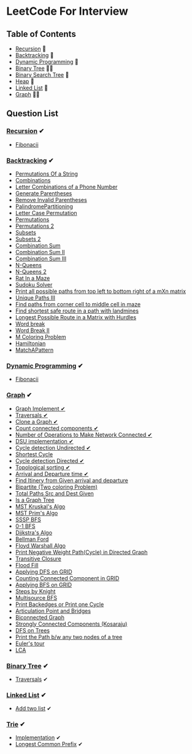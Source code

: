 
# LeetCode For Interview

## Table of Contents

+ [Recursion](Recursion) 🙌
+ [Backtracking](Backtracking)  🧨
+ [Dynamic Programming](DynamicProgramming) 🎡
+ [Binary Tree](BinaryTree) 🐱‍🏍
+ [Binary Search Tree](BST) 🙌
+ [Heap](Heap) 🧨 
+ [Linked List](LinkedList) 🎡
+ [Graph](Graph) 🐱‍🏍


  
## Question List

### [Recursion](Recursion) ✔

- [Fibonacii](Recursion/fibonacci.cpp)

### [Backtracking](Backtracking) ✔

- [Permutations Of a String](Backtracking/printallpermutationsofagivenstring.cpp)
- [Combinations](Backtracking/Combinations.cpp)
- [Letter Combinations of a Phone Number](Backtracking/LetterCombinationsofaPhoneNumber.cpp)
- [Generate Parentheses](Backtracking/GenerateParentheses.cpp)
- [Remove Invalid Parentheses](Backtracking/RemoveInvalidParentheses.cpp)
- [PalindromePartitioning](Backtracking/PalindromePartitioning.cpp)
- [Letter Case Permutation](Backtracking/LetterCasePermutation.cpp)
- [Permutations](Backtracking/Permutations.cpp)
- [Permutations 2](Backtracking/Permutations2.cpp)
- [Subsets](Backtracking/Subsets.cpp)
- [Subsets 2](Backtracking/Subsets2.cpp)
- [Combination Sum](Backtracking/CombinationSum.cpp)
- [Combination Sum II](Backtracking/CombinationSumII.cpp)
- [Combination Sum III](Backtracking/CombinationSumIII.cpp) 
- [N-Queens](Backtracking/N-Queens.cpp)
- [N-Queens 2](Backtracking/N-Queens2.cpp)
- [Rat In a Maze](Backtracking/RatInaMaze.cpp)
- [Sudoku Solver](Backtracking/SudokuSolver.cpp)
- [Print all possible paths from top left to bottom right of a mXn matrix](Backtracking/printallpathsltor.cpp)
- [Unique Paths III](Backtracking/UniquePathsIII.cpp)
- [Find paths from corner cell to middle cell in maze](Backtracking/Findpathsfromcornercelltomiddlecellinmaze.cpp)
- [Find shortest safe route in a path with landmines](Backtracking/Findshortestsaferouteinapathwithlandmines.cpp)
- [Longest Possible Route in a Matrix with Hurdles](Backtracking/LongestPossibleRouteinaMatrixwithHurdles.cpp)
- [Word break](Backtracking/WordBreak.cpp)
- [Word Break II](Backtracking/WordBreak2.cpp)
- [M Coloring Problem](Backtracking/mColoringProblem.cpp)
- [Hamiltonian](Backtracking/Hamiltonian.cpp)
- [MatchAPattern](Backtracking/MatchAPattern.cpp)


### [Dynamic Programming](DynamicProgramming) ✔

- [Fibonacii](DynamicProgramming/fibonacci.cpp)


### [Graph](Graph) ✔

- [Graph Implement ✔](Graph/implementation.cpp)
- [Traversals ✔](Graph/Traversals.cpp)
- [Clone a Graph ✔](Graph/clone.cpp)
- [Count connected components ✔](Graph/countCon.cpp)
- [Number of Operations to Make Network Connected ✔](Graph/opMakeCon.cpp)
- [DSU implementation ✔](Graph/DSU.cpp)
- [Cycle detection Undirected ✔](Graph/cycleUndir.cpp)
- [Shortest Cycle](Graph/shortcycle.cpp)
- [Cycle detection Directed ✔](Graph/cycledir.cpp)
- [Topological sorting ✔](Graph/topo.cpp)
- [Arrival and Departure time ✔](Graph/arrival.cpp)
- [Find Itinery from Given arrival and departure](Graph/itinery.cpp)
- [Bipartite (Two coloring Problem)](Graph/Bipartite.cpp)
- [Total Paths Src and Dest Given](Graph/TotalPathsSrcandDestGiven.cpp)
- [Is a Graph Tree](Graph/graphatree.cpp)
- [MST Kruskal's Algo](Graph/kruskal.cpp)
- [MST Prim's Algo](Graph/prims.cpp)
- [SSSP BFS](Graph/ssspbfs.cpp)
- [0-1 BFS](Graph/01bfs.cpp)
- [Dijkstra's Algo](Graph/dijkstra.cpp)
- [Bellman Ford](Graph/bellman.cpp)
- [Floyd Warshall Algo](Graph/floydwarsh.cpp)
- [Print Negative Weight Path(Cycle) in Directed Graph](Graph/negativeweight.cpp)
- [Transitive Closure](Graph/transitive.cpp)
- [Flood Fill](Graph/floodfill.cpp)
- [Applying DFS on GRID](Graph/dfsongrid.cpp)
- [Counting Connected Component in GRID](Graph/countconnect.cpp)
- [Applying BFS on GRID](Graph/bfsongrid.cpp)
- [Steps by Knight](Graph/stepsbyknight.cpp)
- [Multisource BFS](Graph/multisourcebfs.cpp)
- [Print Backedges or Print one Cycle](Graph/printbackedges.cpp)
- [Articulation Point and Bridges](Graph/articulation.cpp)
- [Biconnected Graph](Graph/biconnected.cpp)
- [Strongly Connected Components (Kosaraju)](Graph/kosaraju.cpp)
- [DFS on Trees](Graph/dfsontrees.cpp)
- [Print the Path b/w any two nodes of a tree](Graph/pathintree.cpp)
- [Euler's tour](Graph/euler.cpp)
- [LCA](Graph/lca.cpp)


### [Binary Tree](BinaryTree) ✔

- [Traversals](BinaryTree/Traversals.cpp) ✔

### [Linked List](LinkedList) ✔

- [Add two list](LinkedList/addtwoll.cpp) ✔

### [Trie](Trie) ✔

- [Implementation](Trie/Implementation.cpp) ✔
- [Longest Common Prefix](Trie/LongestCommonPrefix.cpp) ✔
